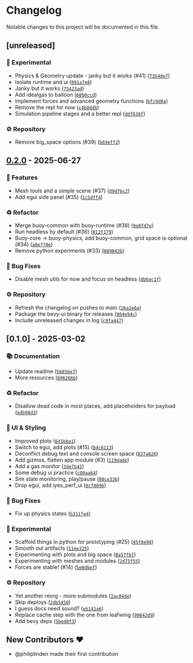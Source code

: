 # Changelog

Notable changes to this project will be documented in this file.

## [unreleased]

### 🧪 Experimental

- Physics & Geometry update - janky but it works (#41) ([`7354de7`](https://github.com/philiplinden/buoy/commit/7354de7fbf79af0a58d1cde93f3144068bb4e2bc))
- Isolate runtime and ui ([`891a7e8`](https://github.com/philiplinden/buoy/commit/891a7e80590e10aa33a9a1e2dcb7ce4a1c41b761))
- Janky but it works ([`75423ad`](https://github.com/philiplinden/buoy/commit/75423ade08aa50a8c75298a01e77bebff210be50))
- Add idealgas to balloon ([`60b0ccd`](https://github.com/philiplinden/buoy/commit/60b0ccd6566c5d40d556408e83048ed7b3b482e4))
- Implement forces and advanced geometry functions ([`bfc9d8a`](https://github.com/philiplinden/buoy/commit/bfc9d8afab0cfafcd85befda4875291fe3480ff1))
- Remove the repl for now ([`c4b0ddb`](https://github.com/philiplinden/buoy/commit/c4b0ddb8ce7b496221858da75da826efeb4ac09d))
- Simulation pipeline stages and a better repl ([`ddf638f`](https://github.com/philiplinden/buoy/commit/ddf638f3b15e66007a91681094a26d9e14b86a18))

### ⚙️ Repository

- Remove big_space options (#39) ([`b03eff2`](https://github.com/philiplinden/buoy/commit/b03eff2fb9175f28a235db4cfe9b6da1b0aeb828))

## [0.2.0](https://github.com/philiplinden/buoy/compare/v0.1.0..v0.2.0) - 2025-06-27

### 🚀 Features

- Mesh tools and a simple scene (#37) ([`d9d7bc2`](https://github.com/philiplinden/buoy/commit/d9d7bc29ad77b49017b29eb6dc673a638bddac7a))
- Add egui side panel (#35) ([`1c5dff4`](https://github.com/philiplinden/buoy/commit/1c5dff46f16cf93c01641ddbb4625dc69aabc544))

### ♻️ Refactor

- Merge buoy-common with buoy-runtime (#38) ([`9e8fd7e`](https://github.com/philiplinden/buoy/commit/9e8fd7e4f29aae8f5b18840d4225965704e0b581))
- Run headless by default (#36) ([`012f179`](https://github.com/philiplinden/buoy/commit/012f179b78804c3cd393d2d4d304e9e55befb2f9))
- Buoy-core -> buoy-physics, add buoy-common, grid space is optional (#34) ([`a8e770e`](https://github.com/philiplinden/buoy/commit/a8e770e58c88a950f74c46a53fc069474c044607))
- Remove python experiments (#33) ([`089042b`](https://github.com/philiplinden/buoy/commit/089042b574e39ba263ec528affa14a5448073341))

### 🐛 Bug Fixes

- Disable mesh utils for now and focus on headless ([`db8ac1f`](https://github.com/philiplinden/buoy/commit/db8ac1f90a3a683c5d5f7902302ff1f66faa871a))

### ⚙️ Repository

- Refresh the changelog on pushes to main ([`26a2e6a`](https://github.com/philiplinden/buoy/commit/26a2e6a3f26df28b7d622901302cc12f579b98dc))
- Package the bevy-ui binary for releases ([`064e94c`](https://github.com/philiplinden/buoy/commit/064e94cd37ee1a161564b2b5c04f80533033742d))
- Include unreleased changes in log ([`c9fa447`](https://github.com/philiplinden/buoy/commit/c9fa4478d781a42c0e25d37669a5157b390f4195))

## [0.1.0] - 2025-03-02

### 📚 Documentation

- Update readme ([`5685be7`](https://github.com/philiplinden/buoy/commit/5685be7df46da343be3b831e7e5c15e024227a1c))
- More resources ([`696266b`](https://github.com/philiplinden/buoy/commit/696266b175e90f3e36d5de8494ef2f7977d41b43))

### ♻️ Refactor

- Disallow dead code in most places, add placeholders for payload ([`edb98d3`](https://github.com/philiplinden/buoy/commit/edb98d3a6aff3c3633de027930e3406e3fdd3bb0))

### 🎨 UI & Styling

- Improved plots ([`6d1bba1`](https://github.com/philiplinden/buoy/commit/6d1bba1862d9be682693fe6932148195a8db3ea7))
- Switch to egui, add plots (#15) ([`bdc6113`](https://github.com/philiplinden/buoy/commit/bdc6113a3d77993f56df5796358879371002e8f9))
- Deconflict debug text and console screen space ([`837a626`](https://github.com/philiplinden/buoy/commit/837a626c0a4781d22150d1fe3ea12e71519d5729))
- Add gizmos, flatten app module (#3) ([`119dade`](https://github.com/philiplinden/buoy/commit/119dade9ffb889d48ddcccb3381958bff7eae594))
- Add a gas monitor ([`3de7b41`](https://github.com/philiplinden/buoy/commit/3de7b4167d26622d516bd4cf9a11c5c584d724b0))
- Some debug ui practice ([`c80aa64`](https://github.com/philiplinden/buoy/commit/c80aa64d2bbd4cc2c1932889863bada2f8a1d0c2))
- Sim state monitoring, play/pause ([`88ce33b`](https://github.com/philiplinden/buoy/commit/88ce33b46f65d1e592057e51128b995d65eb34eb))
- Drop egui, add iyes_perf_ui ([`8cf8096`](https://github.com/philiplinden/buoy/commit/8cf8096625dd3ea4cfe98125a4f8d1d148eb5fbb))

### 🐛 Bug Fixes

- Fix up physics states ([`b311fe4`](https://github.com/philiplinden/buoy/commit/b311fe4d9e38f67e2c4fa5ee20b268da6797afe1))

### 🧪 Experimental

- Scaffold things in python for prototyping (#25) ([`45f8e98`](https://github.com/philiplinden/buoy/commit/45f8e98b571bff0a2bf8aac607f6745b0cc2743c))
- Smooth out artifacts ([`11ee325`](https://github.com/philiplinden/buoy/commit/11ee325c5d2f418f33b6db4e483ed94fb9f58709))
- Experimenting with plots and big space ([`8a57fb7`](https://github.com/philiplinden/buoy/commit/8a57fb7f7f6ce7151209f9f8f577bf3d248b7277))
- Experimenting with meshes and modules ([`2d75f55`](https://github.com/philiplinden/buoy/commit/2d75f5528cecac68c87851a3f5e1a4388741c1e1))
- Forces are stable! (#14) ([`5e0dbef`](https://github.com/philiplinden/buoy/commit/5e0dbefea4e4adf7eda26d73c3f7f9eb711020ad))

### ⚙️ Repository

- Yet another reorg - more submodules ([`2ac04de`](https://github.com/philiplinden/buoy/commit/2ac04de27df4b41f1223042e15e2c5a817b1bcb3))
- Skip deploys ([`2db5450`](https://github.com/philiplinden/buoy/commit/2db5450b77d736bbd545dab3b71a3681782d62f9))
- I guess docs need sound? ([`eb141a6`](https://github.com/philiplinden/buoy/commit/eb141a6a446042670815ea3cfb9a5598b7f5e036))
- Replace cache step with the one from leafwing ([`99642d9`](https://github.com/philiplinden/buoy/commit/99642d9cd84ff8eda7d29904e2fc7c22c3fd8f08))
- Add bevy deps ([`56ed0f3`](https://github.com/philiplinden/buoy/commit/56ed0f3d6c41e6f2b114d4cacfda22bd3e0f2a0a))


## New Contributors ❤️

* @philiplinden made their first contribution
<!-- generated by git-cliff -->
